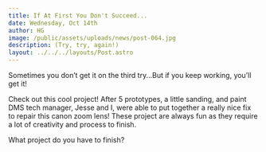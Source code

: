```yaml
---
title: If At First You Don't Succeed...
date: Wednesday, Oct 14th
author: HG
image: /public/assets/uploads/news/post-064.jpg
description: (Try, try, again!)
layout: ../../../layouts/Post.astro
---
```


Sometimes you don’t get it on the third try...But if you keep working, you’ll get it!

Check out this cool project! After 5 prototypes, a little sanding, and paint DMS tech manager, Jesse and I, were able to put together a really nice fix to repair this canon zoom lens! These project are always fun as they require a lot of creativity and process to finish.

What project do you have to finish?
